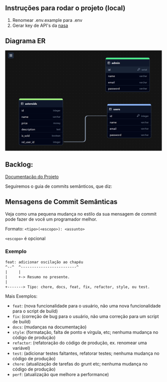 ## Instruções para rodar o projeto (local)

1. Renomear .env.example para .env
2. Gerar key de API's da [nasa](https://api.nasa.gov/)

## Diagrama ER
![Diagrama ER](public/assets/img/der.png)


## Backlog:
[Documentação do Projeto](https://docs.google.com/document/d/1fW03JubXT7jkzEh2gjQOhclCAqpgh0n3a5EOPSYwfhc/edit?tab=t.0#heading=h.6ry6j2te4t2e)


Seguiremos o guia de commits semânticos, que diz:

## Mensagens de Commit Semânticas

Veja como uma pequena mudança no estilo da sua mensagem de commit pode fazer de você um programador melhor.

Formato: `<tipo>(<escopo>): <assunto>`

`<escopo>` é opcional

### Exemplo

```
feat: adicionar oscilação ao chapéu
^--^  ^-------------------------^
|     |
|     +-> Resumo no presente.
|
+-------> Tipo: chore, docs, feat, fix, refactor, style, ou test.
```

Mais Exemplos:

- `feat`: (nova funcionalidade para o usuário, não uma nova funcionalidade para o script de build)
- `fix`: (correção de bug para o usuário, não uma correção para um script de build)
- `docs`: (mudanças na documentação)
- `style`: (formatação, falta de ponto e vírgula, etc; nenhuma mudança no código de produção)
- `refactor`: (refatoração do código de produção, ex. renomear uma variável)
- `test`: (adicionar testes faltantes, refatorar testes; nenhuma mudança no código de produção)
- `chore`: (atualização de tarefas do grunt etc; nenhuma mudança no código de produção)
- `perf`: (atualização que melhore a performance)
